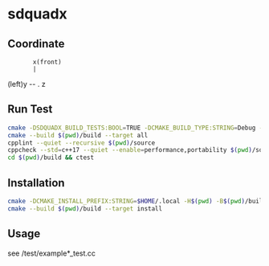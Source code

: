 # sdquadx


## Coordinate
           x(front)
           |
(left)y -- . z


## Run Test

```sh
cmake -DSDQUADX_BUILD_TESTS:BOOL=TRUE -DCMAKE_BUILD_TYPE:STRING=Debug -H$(pwd) -B$(pwd)/build
cmake --build $(pwd)/build --target all
cpplint --quiet --recursive $(pwd)/source
cppcheck --std=c++17 --quiet --enable=performance,portability $(pwd)/source
cd $(pwd)/build && ctest
```

## Installation

```sh
cmake -DCMAKE_INSTALL_PREFIX:STRING=$HOME/.local -H$(pwd) -B$(pwd)/build
cmake --build $(pwd)/build --target install
```

## Usage

see /test/example*_test.cc
